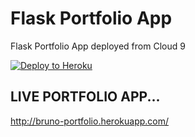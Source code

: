 # Flask Portfolio App
Flask Portfolio App  deployed from Cloud 9

[![Deploy to Heroku](https://www.herokucdn.com/deploy/button.png)](https://heroku.com/deploy)

## LIVE PORTFOLIO APP...
http://bruno-portfolio.herokuapp.com/
